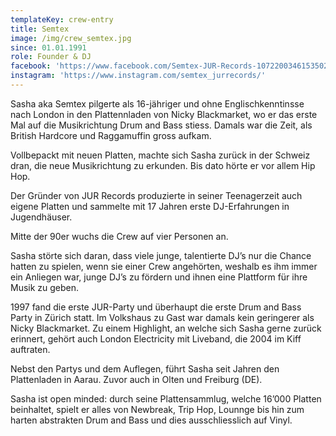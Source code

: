 ```yaml
---
templateKey: crew-entry
title: Semtex
image: /img/crew_semtex.jpg
since: 01.01.1991
role: Founder & DJ
facebook: 'https://www.facebook.com/Semtex-JUR-Records-1072200346153502/'
instagram: 'https://www.instagram.com/semtex_jurrecords/'
---
```

Sasha aka Semtex pilgerte als 16-jähriger und ohne Englischkenntinsse nach London in den Plattennladen von Nicky Blackmarket, wo er das erste Mal auf die Musikrichtung Drum and Bass stiess. Damals war die Zeit, als British Hardcore und Raggamuffin gross aufkam. 

Vollbepackt mit neuen Platten, machte sich Sasha zurück in der Schweiz dran, die neue Musikrichtung zu erkunden. Bis dato hörte er vor allem Hip Hop. 

Der Gründer von JUR Records produzierte in seiner Teenagerzeit auch eigene Platten und sammelte mit 17 Jahren erste DJ-Erfahrungen in Jugendhäuser. 

Mitte der 90er wuchs die Crew auf vier Personen an. 

Sasha störte sich daran, dass viele junge, talentierte DJ’s nur die Chance hatten zu spielen, wenn sie einer Crew angehörten, weshalb es ihm immer ein Anliegen war, junge DJ’s zu fördern und ihnen eine Plattform für ihre Musik zu geben. 

1997 fand die erste JUR-Party und überhaupt die erste Drum and Bass Party in Zürich statt. Im Volkshaus zu Gast war damals kein geringerer als Nicky Blackmarket. Zu einem Highlight, an welche sich Sasha gerne zurück erinnert, gehört auch London Electricity mit Liveband, die 2004 im Kiff auftraten. 

Nebst den Partys und dem Auflegen, führt Sasha seit Jahren den Plattenladen in Aarau. Zuvor auch in Olten und Freiburg (DE). 

Sasha ist open minded: durch seine Plattensammlug, welche 16’000 Platten beinhaltet, spielt er alles von Newbreak, Trip Hop, Lounnge bis hin zum harten abstrakten Drum and Bass und dies ausschliesslich auf Vinyl.
